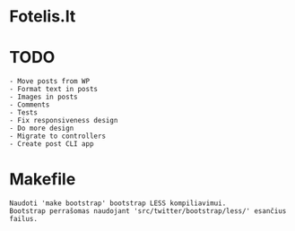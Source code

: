 Fotelis.lt
==========

TODO
=========
    - Move posts from WP
    - Format text in posts
    - Images in posts
    - Comments
    - Tests
    - Fix responsiveness design
    - Do more design
    - Migrate to controllers
    - Create post CLI app


Makefile
=========
    Naudoti 'make bootstrap' bootstrap LESS kompiliavimui. 
    Bootstrap perrašomas naudojant 'src/twitter/bootstrap/less/' esančius failus.
